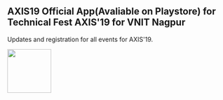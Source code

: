 ## AXIS19 Official App(Avaliable on Playstore) for Technical Fest AXIS'19 for VNIT Nagpur

Updates and registration for all events for AXIS'19.

<img src="https://drive.google.com/uc?export=view&id=1sCvuErSaMW9IYcs2Tiz_fmvXOqvdjRYV" width="100" height="100">
